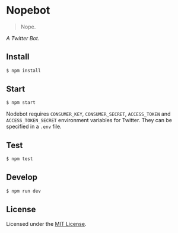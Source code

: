 # Nopebot

> Nope. 

*A Twitter Bot.*

## Install

```bash
$ npm install
```

## Start

```bash
$ npm start
```

Nodebot requires `CONSUMER_KEY`, `CONSUMER_SECRET`, `ACCESS_TOKEN` and `ACCESS_TOKEN_SECRET` environment variables for Twitter. They can be specified in a `.env` file.

## Test

```bash
$ npm test
```

## Develop

```bash
$ npm run dev
```

## License

Licensed under the [MIT License](http://opensource.org/licenses/mit-license.php).